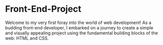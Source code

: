 # Front-End-Project
Welcome to my very first foray into the world of web development!  As a budding front-end developer, I embarked on a journey to create a simple and visually appealing project using the fundamental building blocks of the web: HTML and CSS.
